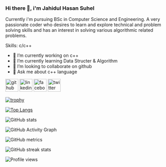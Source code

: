 ### Hi there 👋, i'm Jahidul Hasan Suhel

Currently i'm pursuing BSc in Computer Science and Engineering. A very passionate coder who desires to learn and explore technical and problem solving skills and has an interest in solving various algorithmic related problems.

Skills: c/c++

- 🔭 I’m currently working on c++ 
- 🌱 I’m currently learning Data Structer & Algorithm 
- 👯 I’m looking to collaborate on github 
- 💬 Ask me about c++ language 


[<img src='https://cdn.jsdelivr.net/npm/simple-icons@3.0.1/icons/github.svg' alt='github' height='40'>](https://github.com/jahidulhasanSuhel)  [<img src='https://cdn.jsdelivr.net/npm/simple-icons@3.0.1/icons/linkedin.svg' alt='linkedin' height='40'>](https://www.linkedin.com/in/jahidul-hasan-suhel-082a5922a//)  [<img src='https://cdn.jsdelivr.net/npm/simple-icons@3.0.1/icons/facebook.svg' alt='facebook' height='40'>](https://www.facebook.com/jahidulhasan.suhel)  [<img src='https://cdn.jsdelivr.net/npm/simple-icons@3.0.1/icons/twitter.svg' alt='twitter' height='40'>](https://twitter.com/jahidulsuhel)  

[![trophy](https://github-profile-trophy.vercel.app/?username=jahidulhasanSuhel)](https://github.com/ryo-ma/github-profile-trophy)

[![Top Langs](https://github-readme-stats.vercel.app/api/top-langs/?username=jahidulhasanSuhel)](https://github.com/anuraghazra/github-readme-stats)

![GitHub stats](https://github-readme-stats.vercel.app/api?username=jahidulhasanSuhel&show_icons=true)  

![GitHub Activity Graph](https://activity-graph.herokuapp.com/graph?username=jahidulhasanSuhel)  

![GitHub metrics](https://metrics.lecoq.io/jahidulhasanSuhel)  

![GitHub streak stats](https://github-readme-streak-stats.herokuapp.com/?user=jahidulhasanSuhel)  

![Profile views](https://gpvc.arturio.dev/jahidulhasanSuhel)  
